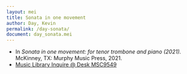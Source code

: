 ```yaml
---
layout: mei
title: Sonata in one movement
author: Day, Kevin
permalink: /day-sonata/
document: day_sonata.mei
---
```


- In *Sonata in one movement: for tenor trombone and piano (2021).* McKinney, TX: Murphy Music Press, 2021.
- <a href="https://tufts.primo.exlibrisgroup.com/permalink/01TUN_INST/1kc9gia/alma991018616873903851" target="_blank">Music Library Inquire @ Desk MSC9549</a>
